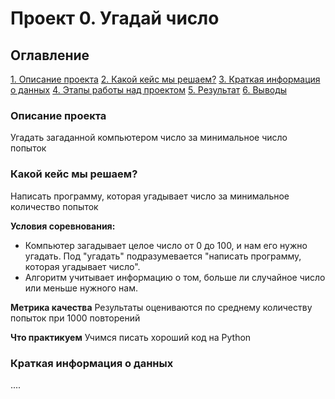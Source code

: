 # Проект 0. Угадай число

## Оглавление
[1. Описание проекта](https://github.com/lepus64/data_science/tree/main/project_0/README.md/#Описание-проекта) 
[2. Какой кейс мы решаем?](https://github.com/lepus64/data_science/tree/main/project_0/README.md/#Какой-кейс-мы-решаем) 
[3. Краткая информация о данных](https://github.com/lepus64/data_science/tree/main/project_0/README.md/#Краткая-информация-о-данных) 
[4. Этапы работы над проектом]() 
[5. Результат]() 
[6. Выводы]() 

### Описание проекта
Угадать загаданной компьютером число за минимальное число попыток

### Какой кейс мы решаем?
Написать программу, которая угадывает число за минимальное количество попыток

**Условия соревнования:**
- Компьютер загадывает целое число от 0 до 100, и нам его нужно угадать. Под "угадать" подразумевается 
"написать программу, которая угадывает число".
- Алгоритм учитывает информацию о том, больше ли случайное число или меньше нужного нам.

**Метрика качества**
Результаты оцениваются по среднему количеству попыток при 1000 повторений

**Что практикуем**
Учимся писать хороший код на Python

### Краткая информация о данных ###
....